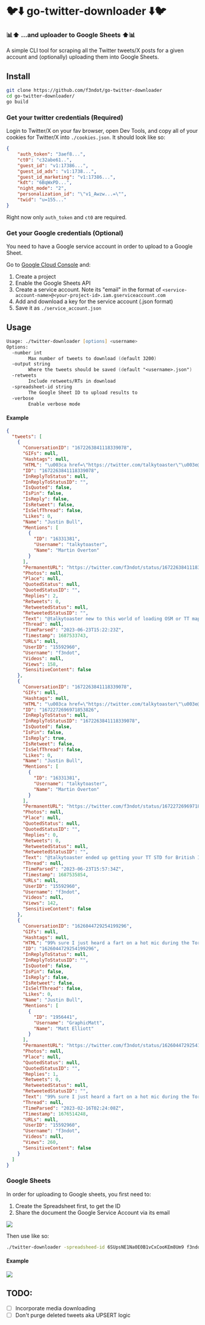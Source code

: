 # 🐦⬇️ go-twitter-downloader ⬇️🐦
### 📊⬆️ ...and uploader to Google Sheets ⬆️📊

A simple CLI tool for scraping all the Twitter tweets/X posts for a given account and (optionally) uploading them into Google Sheets.

## Install

```zsh
git clone https://github.com/f3ndot/go-twitter-downloader
cd go-twitter-downloader/
go build
```

### Get your twitter credentials (Required)

Login to Twitter/X on your fav browser, open Dev Tools, and copy all of your cookies for Twitter/X into `./cookies.json`. It should look like so:

```json
{
    "auth_token": "3aef8...",
    "ct0": "c32abe61..",
    "guest_id": "v1:17386...",
    "guest_id_ads": "v1:1738...",
    "guest_id_marketing": "v1:17386...",
    "kdt": "6BqWxPD...",
    "night_mode": "2",
    "personalization_id": "\"v1_Awzw...=\"",
    "twid": "u=155..."
}
```

Right now only `auth_token` and `ct0` are required.

### Get your Google credentials (Optional)

You need to have a Google  service account in order to upload to a Google Sheet.

Go to [Google Cloud Console](https://console.cloud.google.com) and:

1. Create a project
2. Enable the Google Sheets API
3. Create a service account. Note its "email" in the format of `<service-account-name>@<your-project-id>.iam.gserviceaccount.com`
4. Add and download a key for the service account (.json format)
5. Save it as `./service_account.json`

## Usage

```zsh                                                                                                                                                  ─╯
Usage: ./twitter-downloader [options] <username>
Options:
  -number int
    	Max number of tweets to download (default 3200)
  -output string
    	Where the tweets should be saved (default "<username>.json")
  -retweets
    	Include retweets/RTs in download
  -spreadsheet-id string
    	The Google Sheet ID to upload results to
  -verbose
    	Enable verbose mode
```

#### Example

```json
{
  "tweets": [
    {
      "ConversationID": "1672263841118339078",
      "GIFs": null,
      "Hashtags": null,
      "HTML": "\u003ca href=\"https://twitter.com/talkytoaster\"\u003e@talkytoaster\u003c/a\u003e new to this world of loading OSM or TT maps onto a dedicated Garmin Edge Touring device. Which of your maps (if at all) are acceptable for long inter-city bicycle touring in Scotland? Looking for a good map to pair with turn-by-turn directions of a pre-made route",
      "ID": "1672263841118339078",
      "InReplyToStatus": null,
      "InReplyToStatusID": "",
      "IsQuoted": false,
      "IsPin": false,
      "IsReply": false,
      "IsRetweet": false,
      "IsSelfThread": false,
      "Likes": 0,
      "Name": "Justin Bull",
      "Mentions": [
        {
          "ID": "16331381",
          "Username": "talkytoaster",
          "Name": "Martin Overton"
        }
      ],
      "PermanentURL": "https://twitter.com/f3ndot/status/1672263841118339078",
      "Photos": null,
      "Place": null,
      "QuotedStatus": null,
      "QuotedStatusID": "",
      "Replies": 2,
      "Retweets": 0,
      "RetweetedStatus": null,
      "RetweetedStatusID": "",
      "Text": "@talkytoaster new to this world of loading OSM or TT maps onto a dedicated Garmin Edge Touring device. Which of your maps (if at all) are acceptable for long inter-city bicycle touring in Scotland? Looking for a good map to pair with turn-by-turn directions of a pre-made route",
      "Thread": null,
      "TimeParsed": "2023-06-23T15:22:23Z",
      "Timestamp": 1687533743,
      "URLs": null,
      "UserID": "15592960",
      "Username": "f3ndot",
      "Videos": null,
      "Views": 158,
      "SensitiveContent": false
    },
    {
      "ConversationID": "1672263841118339078",
      "GIFs": null,
      "Hashtags": null,
      "HTML": "\u003ca href=\"https://twitter.com/talkytoaster\"\u003e@talkytoaster\u003c/a\u003e ended up getting your TT STD for British Isles. So far it looks great with my pre-made .fit route from RideWithGPS. Far better countours/details zoomed out \u0026gt;3km than official Garmin Cyclist Europe map I paid for. Thanks for the maps!",
      "ID": "1672272696971853826",
      "InReplyToStatus": null,
      "InReplyToStatusID": "1672263841118339078",
      "IsQuoted": false,
      "IsPin": false,
      "IsReply": true,
      "IsRetweet": false,
      "IsSelfThread": false,
      "Likes": 0,
      "Name": "Justin Bull",
      "Mentions": [
        {
          "ID": "16331381",
          "Username": "talkytoaster",
          "Name": "Martin Overton"
        }
      ],
      "PermanentURL": "https://twitter.com/f3ndot/status/1672272696971853826",
      "Photos": null,
      "Place": null,
      "QuotedStatus": null,
      "QuotedStatusID": "",
      "Replies": 0,
      "Retweets": 0,
      "RetweetedStatus": null,
      "RetweetedStatusID": "",
      "Text": "@talkytoaster ended up getting your TT STD for British Isles. So far it looks great with my pre-made .fit route from RideWithGPS. Far better countours/details zoomed out \u0026gt;3km than official Garmin Cyclist Europe map I paid for. Thanks for the maps!",
      "Thread": null,
      "TimeParsed": "2023-06-23T15:57:34Z",
      "Timestamp": 1687535854,
      "URLs": null,
      "UserID": "15592960",
      "Username": "f3ndot",
      "Videos": null,
      "Views": 142,
      "SensitiveContent": false
    },
    {
      "ConversationID": "1626044729254199296",
      "GIFs": null,
      "Hashtags": null,
      "HTML": "99% sure I just heard a fart on a hot mic during the Toronto City Council budget live stream. \u003ca href=\"https://twitter.com/GraphicMatt\"\u003e@GraphicMatt\u003c/a\u003e did you get that?",
      "ID": "1626044729254199296",
      "InReplyToStatus": null,
      "InReplyToStatusID": "",
      "IsQuoted": false,
      "IsPin": false,
      "IsReply": false,
      "IsRetweet": false,
      "IsSelfThread": false,
      "Likes": 0,
      "Name": "Justin Bull",
      "Mentions": [
        {
          "ID": "1956441",
          "Username": "GraphicMatt",
          "Name": "Matt Elliott"
        }
      ],
      "PermanentURL": "https://twitter.com/f3ndot/status/1626044729254199296",
      "Photos": null,
      "Place": null,
      "QuotedStatus": null,
      "QuotedStatusID": "",
      "Replies": 1,
      "Retweets": 0,
      "RetweetedStatus": null,
      "RetweetedStatusID": "",
      "Text": "99% sure I just heard a fart on a hot mic during the Toronto City Council budget live stream. @GraphicMatt did you get that?",
      "Thread": null,
      "TimeParsed": "2023-02-16T02:24:08Z",
      "Timestamp": 1676514248,
      "URLs": null,
      "UserID": "15592960",
      "Username": "f3ndot",
      "Videos": null,
      "Views": 260,
      "SensitiveContent": false
    }
  ]
}
```

### Google Sheets

In order for uploading to Google sheets, you first need to:

1. Create the Spreadsheet first, to get the ID
2. Share the document the Google Service Account via its email

![](doc/sharing.png)

Then use like so:

```zsh
./twitter-downloader -spreadsheed-id 6SUpsNE1Na0E0B1vCxCooKEm8Um9 f3ndot
```

#### Example

![](doc/example.png)

## TODO:

* [ ] Incorporate media downloading
* [ ] Don't purge deleted tweets aka UPSERT logic